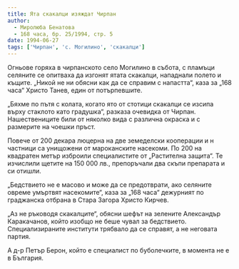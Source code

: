 ```yaml
---
title: Ята скакалци изяждат Чирпан
author: 
  - Миролюба Бенатова
  - 168 часа, бр. 25/1994, стр. 5
date: 1994-06-27
tags: ['Чирпан', 'с. Могилино', 'скакалци']
---
```


Огньове горяха в чирпанското село Могилино в събота, с пламъци
селяните се опитваха да изгонят ятата скакалци, нападнали полето
и къщите. „Никой не ни обясни как да се справим с напастта“, каза
за „168 часа“ Христо Танев, един от потърпевшите.

„Бяхме по пътя с колата, когато ято от стотици скакалци се изсипа
върху стаклото като градушка“, разказа очевидка от Чирпан.
Нашествениците били от няколко вида с различна окраска и с
размерите на чоешки пръст.

Повече от 200 декара люцерна на две земеделски кооперации и н
частници са унищожени от мароканските насекоми. По 200 на квадратен
метър изброили специалистите от „Растителна защита“. Те изчислили
щетите на 150 000 лв., препоръчали два скъпи препарата и си отишли.

„Бедствието не е масово и може да се предотврати, ако селяните овреме
умъртвят насекомите“, каза за „168 часа“ дежурният по граджанска
отбрана в Стара Загора Христо Кирчев.

„Аз не ръководя скакалците“, обясни шефът на зелените Александър
Каракачанов, който изобщо не беше чувал за бедствието.
Специализираните институти трябвало да се справят, а не неговата партия.

А д-р Петър Берон, който е специалист по буболечките, в момента не е
в България.
